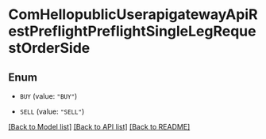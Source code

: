 # ComHellopublicUserapigatewayApiRestPreflightPreflightSingleLegRequestOrderSide

## Enum


* `BUY` (value: `"BUY"`)

* `SELL` (value: `"SELL"`)


[[Back to Model list]](../README.md#documentation-for-models) [[Back to API list]](../README.md#documentation-for-api-endpoints) [[Back to README]](../README.md)


